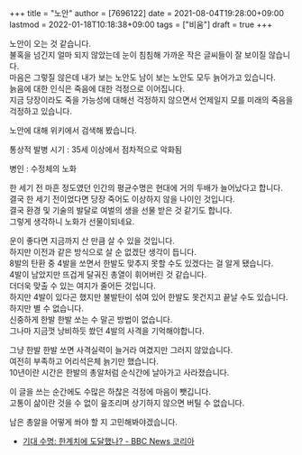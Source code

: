 +++
title = "노안"
author = [7696122]
date = 2021-08-04T19:28:00+09:00
lastmod = 2022-01-18T10:18:38+09:00
tags = ["비움"]
draft = true
+++

노안이 오는 것 같습니다.  
불혹을 넘긴지 얼마 되지 않았는데 눈이 침침해 가까운 작은 글씨들이 잘 보이질 않습니다.  
마음은 그렇질 않은데 내가 보는 노안도 남이 보는 노안도 모두 늙어가고 있습니다.  
늙음에 대한 인식은 죽음에 대한 걱정으로 이어집니다.  
지금 당장이라도 죽을 가능성에 대해선 걱정하지 않으면서 언제일지 모를 미래의 죽음을 걱정하고 있습니다.  

노안에 대해 위키에서 검색해 봤습니다.  

통상적 발병 시기
: 35세 이상에서 점차적으로 악화됨

병인
: 수정체의 노화

한 세기 전 마흔 정도였던 인간의 평균수명은 현대에 거의 두배가 늘어났다고 합니다.  
결국 한 세기 전이었다면 당장 죽어도 이상하지 않을 나이인 것입니다.  
결국 환경 및 기술의 발달로 여벌의 생을 선물 받은 것 같기도 합니다.  
그렇게 생각하니 노화가 선물이되네요.  

운이 좋다면 지금까지 산 만큼 살 수 있을 것입니다.  
하지만 이전과 같은 방식으로 살 순 없겠단 생각이 듭니다.  
8발의 탄환 중 4발을 쏘면서 한발도 맞추지 못할 수도 있겠다는 걸 알게 됐습니다.  
4발이 남았지만 뜨겁게 달궈진 총열이 휘어버린 것 같습니다.  
더더욱 맞출 수 있는 여지가 줄어든 것입니다.  
하지만 4발이 있다곤 했지만 불발탄이 섞여 있어 한발도 못건지고 끝날 수도 있습니다.  
하지만 별 수 없습니다.  
신중하게 한발 한발 쏘는 수 말곤 방법이 없습니다.  
그나마 지금껏 낭비하듯 쐈던 4발의 사격을 기억해야합니다.  

그냥 한발 한발 쏘면 사격실력이 늘거라 여겼지만 그러지 않았습니다.  
여전히 부족하고 어리석은체 늙기만 했습니다.  
10년이란 시간은 한발의 총알처럼 순식간에 날아가고 사라졌습니다.  

이 글을 쓰는 순간에도 수많은 하찮은 걱정에 마음이 뺏깁니다.  
고통이 삶이란 것을 수 없이 읖조리며 상기하지 않으면 버틸 수 없습니다.  

남은 총알을 어떻게 쏴야 할 지 고민해봐야겠습니다.  

-   [기대 수명: 한계치에 도달했나? - BBC News 코리아](https://www.bbc.com/korean/features-50182565)

